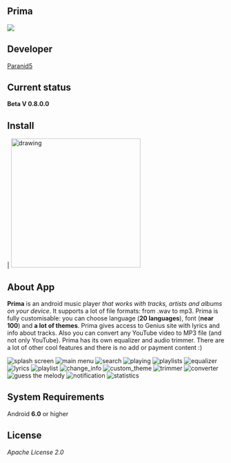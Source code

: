 **Prima**
------------------------
![](https://www.codefactor.io/Content/badges/A.svg)

**Developer**
------------------------
[Paranid5](https://github.com/dinaraparanid)

**Current status**
------------------------
**Beta V 0.8.0.0**

**Install**
-----------------------

| [<img src="app/src/main/res/drawable/download_icon.webp" alt="drawing" width="300"/>](https://drive.google.com/drive/u/0/folders/1eQwkVShbVR2Ev21vWzPZFBzxTQ4r3JNw)

**About App**
-----------------------

**Prima** is an android music player *that works with tracks, artists and albums on your device*.
It supports a lot of file formats: from .wav to mp3.
Prima is fully customisable: you can choose language (**20 languages**), font (**near 100**) and **a lot of themes**. Prima gives access to Genius site with lyrics and info about tracks. Also you can convert any YouTube video to MP3 file (and not only YouTube). Prima has its own equalizer and audio trimmer. There are a lot of other cool features and there is no add or payment content :)

![splash screen](app/src/main/res/drawable/splash.webp)
![main menu](app/src/main/res/drawable/main_menu.webp)
![search](app/src/main/res/drawable/tracks_image.webp)
![playing](app/src/main/res/drawable/playing.webp)
![playlists](app/src/main/res/drawable/playlists.webp)
![equalizer](app/src/main/res/drawable/equalizer_image.webp)
![lyrics](app/src/main/res/drawable/lyrics_image.webp)
![playlist](app/src/main/res/drawable/playlist_preview.webp)
![change_info](app/src/main/res/drawable/change_info.webp)
![custom_theme](app/src/main/res/drawable/custom_theme.webp)
![trimmer](app/src/main/res/drawable/trimmer.webp)
![converter](app/src/main/res/drawable/converter.webp)
![guess the melody](app/src/main/res/drawable/gtm.webp)
![notification](app/src/main/res/drawable/notification.webp)
![statistics](app/src/main/res/drawable/statistics.webp)

**System Requirements**
-----------------------
Android **6.0** or higher

**License**
-----------------------
*Apache License 2.0*

